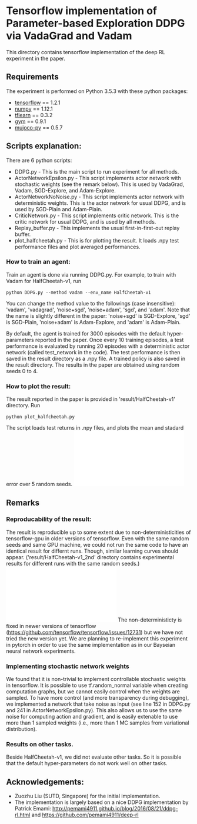 # Tensorflow implementation of Parameter-based Exploration DDPG via VadaGrad and Vadam

This directory contains tensorflow implementation of the deep RL experiment in the paper.

## Requirements
The experiment is performed on Python 3.5.3 with these python packages:
* [tensorflow](https://github.com/tensorflow/tensorflow) == 1.2.1
* [numpy](http://www.numpy.org/) == 1.12.1
* [tflearn](http://tflearn.org/) == 0.3.2
* [gym](https://github.com/openai/gym) == 0.9.1
* [mujoco-py](https://github.com/openai/mujoco-py) == 0.5.7

## Scripts explanation:
There are 6 python scripts:
* DDPG.py - This is the main script to run experiment for all methods.
* ActorNetworkEpsilon.py - This script implements actor network with stochastic weights (see the remark below). This is used by VadaGrad, Vadam, SGD-Explore, and Adam-Explore.
* ActorNetworkNoNoise.py - This script implements actor network with deterministic weights. This is the actor network for usual DDPG, and is used by SGD-Plain and Adam-Plain.
* CriticNetwork.py - This script implements critic network. This is the critic network for usual DDPG, and is used by all methods.
* Replay_buffer.py - This implements the usual first-in-first-out replay buffer.
* plot_halfcheetah.py - This is for plotting the result. It loads .npy test performance files and plot averaged performances.

### How to train an agent:
Train an agent is done via running DDPG.py.
For example, to train with Vadam for HalfCheetah-v1, run
```
python DDPG.py --method vadam --env_name HalfCheetah-v1
```
You can change the method value to the followings (case insensitive): 'vadam', 'vadagrad', 'noise+sgd', 'noise+adam', 'sgd', and 'adam'.
Note that the name is slightly different in the paper: 'noise+sgd' is SGD-Explore, 'sgd' is SGD-Plain, 'noise+adam' is Adam-Explore, and 'adam' is Adam-Plain.

By default, the agent is trained for 3000 episodes with the default hyper-parameters reported in the paper.
Once every 10 training episodes, a test performance is evaluated by running 20 episodes with a deterministic actor network (called test_network in the code).
The test performance is then saved in the result directory as a .npy file. 
A trained policy is also saved in the result directory.
The results in the paper are obtained using random seeds 0 to 4.

### How to plot the result:
The result reported in the paper is provided in 'result/HalfCheetah-v1' directory.
Run
```
python plot_halfcheetah.py
```
The script loads test returns in .npy files, and plots the mean and stadard error over 5 random seeds.
![](result/HalfCheetah-v1.pdf "HalfCheetah")

## Remarks
### Reproducability of the result:
The result is reproducible up to some extent due to non-deterministicities of tensorflow-gpu in older versions of tensorflow.
Even with the same random seeds and same GPU machine, we could not run the same code to have an identical result for differnt runs.
Though, similar learning curves should appear. ('result/HalfCheetah-v1_2nd' directory contains experimental results for different runs with the same random seeds.)
![](result/HalfCheetah-v1_2nd.pdf "HalfCheetah_2nd")
The non-deterministicty is fixed in newer versions of tensorflow (https://github.com/tensorflow/tensorflow/issues/12731) but we have not tried the new version yet.
We are planning to re-implement this experiment in pytorch in order to use the same implementation as in our Bayseian neural network experiments.

### Implementing stochastic network weights
We found that it is non-trivial to implement controllable stochastic weights in tensorflow.
It is possible to use tf.random_normal variable when creating computation graphs, but we cannot easily control when the weights are sampled.
To have more control (and more transparency during debugging), we implemented a network that take noise as input (see line 152 in DDPG.py and 241 in ActorNetworkEpsilon.py).
This also allows us to use the same noise for computing action and gradient, and is easily extenable to use more than 1 sampled weights (i.e., more than 1 MC samples from variational distribution).

### Results on other tasks.
Beside HalfCheetah-v1, we did not evaluate other tasks. So it is possible that the default hyper-parameters do not work well on other tasks.

## Acknowledgements:
* Zuozhu Liu (SUTD, Singapore) for the initial implementation.
* The implementation is largely based on a nice DDPG implementation by Patrick Emami:
http://pemami4911.github.io/blog/2016/08/21/ddpg-rl.html and https://github.com/pemami4911/deep-rl


